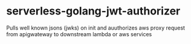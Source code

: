 # serverless-golang-jwt-authorizer

  Pulls well known jsons (jwks) on init and auuthorizes aws proxy request from apigwateway to downstream lambda or aws services  
